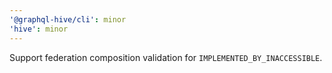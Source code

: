 ```yaml
---
'@graphql-hive/cli': minor
'hive': minor
---
```


Support federation composition validation for `IMPLEMENTED_BY_INACCESSIBLE`.
